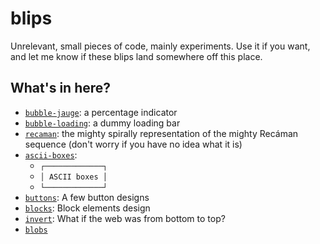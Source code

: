 # blips

Unrelevant, small pieces of code, mainly experiments. Use it if you want, and let me know if these blips land somewhere off this place.

## What's in here?

* [`bubble-jauge`](https://adri326.github.io/blips/bubble-jauge/index.html): a percentage indicator
* [`bubble-loading`](https://adri326.github.io/blips/bubble-loading/index.html): a dummy loading bar
* [`recaman`](https://adri326.github.io/blips/recaman/index.html): the mighty spirally representation of the mighty Recáman sequence (don't worry if you have no idea what it is)
* [`ascii-boxes`](https://adri326.github.io/blips/ascii-boxes/index.html):
  * `┌─────────────┐`
  * `│ ASCII boxes │`
  * `└─────────────┘`
* [`buttons`](https://adri326.github.io/blips/buttons/index.html): A few button designs
* [`blocks`](https://adri326.github.io/blips/blocks/index.html): Block elements design
* [`invert`](https://adri326.github.io/blips/invert/index.html): What if the web was from bottom to top?
* [`blobs`](https://adri326.github.io/blips/blobs/index.html)
